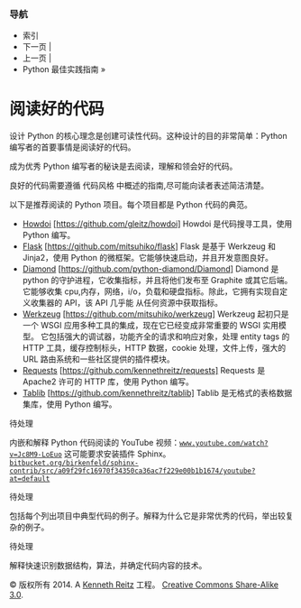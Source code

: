 ### 导航

*   索引
*   下一页 |
*   上一页 |
*   Python 最佳实践指南 »

# 阅读好的代码

设计 Python 的核心理念是创建可读性代码。这种设计的目的非常简单：Python 编写者的首要事情是阅读好的代码。

成为优秀 Python 编写者的秘诀是去阅读，理解和领会好的代码。

良好的代码需要遵循 代码风格 中概述的指南,尽可能向读者表述简洁清楚。

以下是推荐阅读的 Python 项目。每个项目都是 Python 代码的典范。

*   [Howdoi](https://github.com/gleitz/howdoi) [https://github.com/gleitz/howdoi] Howdoi 是代码搜寻工具，使用 Python 编写。
*   [Flask](https://github.com/mitsuhiko/flask) [https://github.com/mitsuhiko/flask] Flask 是基于 Werkzeug 和 Jinja2，使用 Python 的微框架。它能够快速启动，并且开发意图良好。
*   [Diamond](https://github.com/python-diamond/Diamond) [https://github.com/python-diamond/Diamond] Diamond 是 python 的守护进程，它收集指标，并且将他们发布至 Graphite 或其它后端。 它能够收集 cpu,内存，网络，i/o，负载和硬盘指标。除此，它拥有实现自定义收集器的 API，该 API 几乎能 从任何资源中获取指标。
*   [Werkzeug](https://github.com/mitsuhiko/werkzeug) [https://github.com/mitsuhiko/werkzeug] Werkzeug 起初只是一个 WSGI 应用多种工具的集成，现在它已经变成非常重要的 WSGI 实用模型。 它包括强大的调试器，功能齐全的请求和响应对象，处理 entity tags 的 HTTP 工具，缓存控制标头，HTTP 数据，cookie 处理，文件上传，强大的 URL 路由系统和一些社区提供的插件模块。
*   [Requests](https://github.com/kennethreitz/requests) [https://github.com/kennethreitz/requests] Requests 是 Apache2 许可的 HTTP 库，使用 Python 编写。
*   [Tablib](https://github.com/kennethreitz/tablib) [https://github.com/kennethreitz/tablib] Tablib 是无格式的表格数据集库，使用 Python 编写。

待处理

内嵌和解释 Python 代码阅读的 YouTube 视频：[`www.youtube.com/watch?v=Jc8M9-LoEuo`](http://www.youtube.com/watch?v=Jc8M9-LoEuo) 这可能要求安装插件 Sphinx。[`bitbucket.org/birkenfeld/sphinx-contrib/src/a09f29fc16970f34350ca36ac7f229e00b1b1674/youtube?at=default`](https://bitbucket.org/birkenfeld/sphinx-contrib/src/a09f29fc16970f34350ca36ac7f229e00b1b1674/youtube?at=default)

待处理

包括每个列出项目中典型代码的例子。解释为什么它是非常优秀的代码，举出较复杂的例子。

待处理

解释快速识别数据结构，算法，并确定代码内容的技术。

© 版权所有 2014\. A <a href="http://kennethreitz.com/pages/open-projects.html">Kenneth Reitz</a> 工程。 <a href="http://creativecommons.org/licenses/by-nc-sa/3.0/"> Creative Commons Share-Alike 3.0</a>.